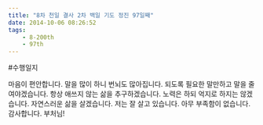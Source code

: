 ```yaml
---
title: "8차 천일 결사 2차 백일 기도 정진 97일째"
date: 2014-10-06 08:26:52
tags:
    - 8-200th
    - 97th
---
```


#수행일지

마음이 편안합니다. 말을 많이 하니 번뇌도 많아집니다. 되도록 필요한 말만하고 말을 줄여야겠습니다. 항상 애쓰지 않는 삶을 추구하겠습니다. 노력은 하되 억지로 하지는 않겠습니다. 자연스러운 삶을 살겠습니다. 저는 잘 살고 있습니다. 아무 부족함이 없습니다. 감사합니다. 부처님!
